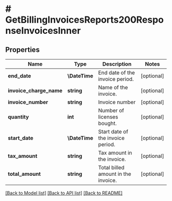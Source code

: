 # # GetBillingInvoicesReports200ResponseInvoicesInner

## Properties

Name | Type | Description | Notes
------------ | ------------- | ------------- | -------------
**end_date** | **\DateTime** | End date of the invoice period. | [optional]
**invoice_charge_name** | **string** | Name of the invoice. | [optional]
**invoice_number** | **string** | Invoice number | [optional]
**quantity** | **int** | Number of licenses bought. | [optional]
**start_date** | **\DateTime** | Start date of the invoice period. | [optional]
**tax_amount** | **string** | Tax amount in the invoice. | [optional]
**total_amount** | **string** | Total billed amount in the invoice. | [optional]

[[Back to Model list]](../../README.md#models) [[Back to API list]](../../README.md#endpoints) [[Back to README]](../../README.md)
